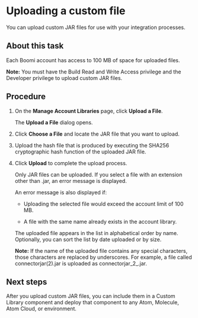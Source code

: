 # Uploading a custom file

<head>
  <meta name="guidename" content="Integration"/>
  <meta name="context" content="GUID-1e930859-7d52-4f10-beb5-a18102e6a89a"/>
</head>


You can upload custom JAR files for use with your integration processes.

## About this task

Each Boomi account has access to 100 MB of space for uploaded files.


**Note:** You must have the Build Read and Write Access privilege and the Developer privilege to upload custom JAR files.

## Procedure

1.  On the **Manage Account Libraries** page, click **Upload a File**.

    The **Upload a File** dialog opens.

2.  Click **Choose a File** and locate the JAR file that you want to upload.

3.  Upload the hash file that is produced by executing the SHA256 cryptographic hash function of the uploaded JAR file.

4.  Click **Upload** to complete the upload process.

    Only JAR files can be uploaded. If you select a file with an extension other than .jar, an error message is displayed.

    An error message is also displayed if:

    -   Uploading the selected file would exceed the account limit of 100 MB.

    -   A file with the same name already exists in the account library.

    The uploaded file appears in the list in alphabetical order by name. Optionally, you can sort the list by date uploaded or by size.

    **Note:** If the name of the uploaded file contains any special characters, those characters are replaced by underscores. For example, a file called connectorjar\(2\).jar is uploaded as connectorjar\_2\_.jar.

## Next steps

After you upload custom JAR files, you can include them in a Custom Library component and deploy that component to any Atom, Molecule, Atom Cloud, or environment.